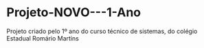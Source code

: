 # Projeto-NOVO---1-Ano
Projeto criado pelo 1º ano do curso técnico de sistemas, do colégio Estadual Romário Martins
